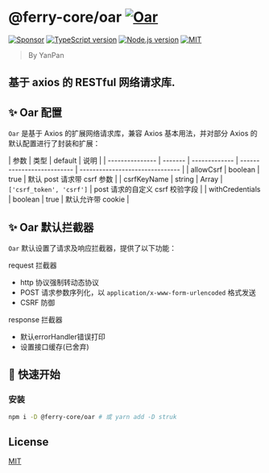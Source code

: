 # @ferry-core/oar [![Oar](https://cdn.rawgit.com/sindresorhus/awesome/d7305f38d29fed78fa85652e3a63e154dd8e8829/media/badge.svg)](https://github.com/yanppanmichael/oar#readme)

[![Sponsor][sponsor-badge]][sponsor]
[![TypeScript version][ts-badge]][typescript-4-0]
[![Node.js version][nodejs-badge]][nodejs]
[![MIT][license-badge]][license]

> By YanPan

## 基于 axios 的 RESTful 网络请求库.

## ✨ Oar 配置

`Oar` 是基于 Axios 的扩展网络请求库，兼容 Axios 基本用法，并对部分 Axios 的默认配置进行了封装和扩展：

| 参数            | 类型    | default       | 说明                       |
| --------------- | ------- | ------------- | -------------------------- | ------------------------------- |
| allowCsrf       | boolean | true          | 默认 post 请求带 csrf 参数 |
| csrfKeyName     | string  | Array<string> | `['csrf_token', 'csrf']`   | post 请求的自定义 csrf 校验字段 |
| withCredentials | boolean | true          | 默认允许带 cookie          |

## ✨ Oar 默认拦截器

`Oar` 默认设置了请求及响应拦截器，提供了以下功能：

request 拦截器

- http 协议强制转动态协议
- POST 请求参数序列化，以 `application/x-www-form-urlencoded` 格式发送
- CSRF 防御

response 拦截器

- 默认errorHandler错误打印
- 设置接口缓存(已舍弃)

## 🚀 快速开始

### 安装

```bash
npm i -D @ferry-core/oar # 或 yarn add -D struk
```

## License

[MIT](http://opensource.org/licenses/MIT)

[ts-badge]: https://img.shields.io/badge/TypeScript-4.0-blue.svg
[nodejs-badge]: https://img.shields.io/badge/Node.js->=12.0-blue.svg
[nodejs]: https://nodejs.org/dist/latest-v8.x/docs/api/
[gha-badge]: https://github.com/jsynowiec/node-typescript-boilerplate/actions/workflows/nodejs.yml/badge.svg
[gha-ci]: https://github.com/jsynowiec/node-typescript-boilerplate/actions/workflows/nodejs.yml
[typescript]: https://www.typescriptlang.org/
[typescript-4-0]: https://devblogs.microsoft.com/typescript/announcing-typescript-4-0/
[license-badge]: https://img.shields.io/badge/license-MIT-blue.svg
[license]: https://github.com/jsynowiec/node-typescript-boilerplate/blob/main/LICENSE
[sponsor-badge]: https://img.shields.io/badge/♥-Sponsor-fc0fb5.svg
[sponsor]: https://github.com/YanPanMichael/struk
[jest]: https://facebook.github.io/jest/
[eslint]: https://github.com/eslint/eslint
[wiki-js-tests]: https://github.com/jsynowiec/node-typescript-boilerplate/wiki/Unit-tests-in-plain-JavaScript
[prettier]: https://prettier.io
[volta]: https://volta.sh
[volta-getting-started]: https://docs.volta.sh/guide/getting-started
[volta-tomdale]: https://twitter.com/tomdale/status/1162017336699838467?s=20
[gh-actions]: https://github.com/features/actions
[repo-template-action]: https://github.com/jsynowiec/node-typescript-boilerplate/generate
[esm]: https://developer.mozilla.org/en-US/docs/Web/JavaScript/Guide/Modules
[sindresorhus-esm]: https://gist.github.com/sindresorhus/a39789f98801d908bbc7ff3ecc99d99c
[dynamic-import]: https://v8.dev/features/dynamic-import